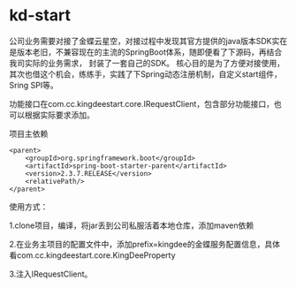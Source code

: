 # kd-start
公司业务需要对接了金蝶云星空，对接过程中发现其官方提供的java版本SDK实在是版本老旧，不兼容现在的主流的SpringBoot体系，随即便看了下源码，再结合我司实际的业务需求，
封装了一套自己的SDK。
核心目的是为了方便对接使用，其次也借这个机会，练练手，实践了下Spring动态注册机制，自定义start组件，Sring SPI等。

功能接口在com.cc.kingdeestart.core.IRequestClient，包含部分功能接口，也可以根据实际要求添加。

项目主依赖

    <parent>
        <groupId>org.springframework.boot</groupId>
        <artifactId>spring-boot-starter-parent</artifactId>
        <version>2.3.7.RELEASE</version>
        <relativePath/>
    </parent>


使用方式：

1.clone项目，编译，将jar丢到公司私服活着本地仓库，添加maven依赖

2.在业务主项目的配置文件中，添加prefix=kingdee的金蝶服务配置信息，具体看com.cc.kingdeestart.core.KingDeeProperty

3.注入IRequestClient。







